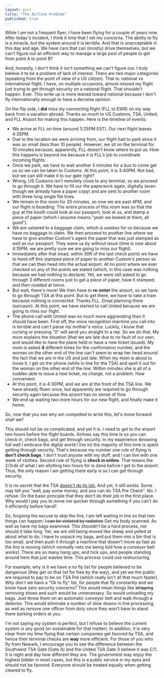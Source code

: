 ```yaml
---
layout: post
title: "The Airline Problem"
published: true
---
```


While I am not a frequent flyer, I have been flying for a couple of years now. After today's incident, I think it time that I vet my concerns. The ability to fly is a miracle, but the system around it is terrible. And that is unacceptable in this day and age. We have cars that can (mostly) drive themselves, but we can't figure out an efficient way to manage a large pool of people to get from point A to point B?

And, honestly, I don't think it isn't something we can't figure out. I truly believe it to be a problem of lack of interest. There are two major categories (speaking from the point of view of a US citizen). That is: national vs international flight. I have, on multiple occasions, almost missed my flight just trying to get through security on a national flight. That shouldn't happen. Ever. This write up is more leaned toward national because I don't fly internationally enough to have a decisive opinion.

On the flip side, I **did** miss my connecting flight (FLL to EWR) on my way back from a vacation abroad. Thanks so much to US Customs, TSA, United, and FLL Airport for making this happen. Here is the timeline of events:

  * We arrive at FLL on time (around 3:25PM EST). Our next flight leaves 4:35PM.
  * Due to the location we were arriving from, our flight had to park since it was so small (less than 10 people). However, we sit on the terminal for 10 minutes because, apparently, FLL doesn't know where to put us. How this happens is beyond me because it is FLL's job to coordinate incoming flights.
  * Once we park, we have to wait another 5 minutes for a bus to come get us so we can be taken to Customs. At this point, it is 3:40PM. Not bad, but we can still make it to our gate right?
  * Wrong, US Customs isn't remotely close to any terminal, so we proceed to go through it. We have to fill our the paperwork again, digitally (even though we already have a paper copy) and are sent to another room with three long single file lines.
  * We remain in this room for 20 minutes, so now we are past 4PM, and our flight is boarding. The entire process of this room was so that the guy at the booth could look at our passport, look at us, and stamp a piece of paper (which I assume means "yeah we looked at them, all good").
  * We are ushered to a baggage claim, which is useless for us because we have no baggage to claim. We then proceed to another line where we have to give another Custom's agent the paper that was just stamped as well as our passport. They wave us by without issue (time is now about 4:15PM, we are pretty sure we are going to miss our flight).
  * Immediately after that (read, within 30ft of the last check point) we have to hand off this stamped piece of paper to another Custom's person so that we can then head into the actual airport. At no point where we ever checked on any of the points we stated (which, in this case was nothing because we had nothing to declare). Yet, we were still asked to go through 3 different rooms just to get a piece of paper, have it stamped, and then nodded at twice.
  * But wait, there's more! We then have to **re-enter** the airport, so we have to go through TSA at this point. But to get there, we have to take a tram because nothing is connected. Thanks FLL. Great planning there (sarcasm). At this point, we have started to call United because we are going to miss our flight.
  * The phone call with United was so much more aggravating than it should have been. First off, the voice recognition machine you call into is terrible and can't parse my mother's voice. Luckily, I know that cursing or pressing "0" will send you straight to a rep. So we do that. My mom explains the situation (that we are late due to no fault of our own, and would like to have the plane held or have a new ticket issued). My mom is asked **4** different times for the confirmation number, and the woman on the other end of the line can't seem to wrap her head around the fact that we are in the US and just late. When my mom is about to loose it, I get on the phone (while in line for the TSA) and spell it out for the woman on the other end of the line. Within minutes she is all of a sudden able to issue a new ticket, no charge, not a problem. How convenient.
  * At this point, it is 4:30PM, and we are at the front of the TSA line. We have already flown once, but apparently are required to go through security again because this airport has no sense of flow.
  * We end up waiting two more hours for our new flight, and finally make it home.

So, now that you see why am compelled to write this, let's move forward shall we?

This should not be so complicated, and yet it is. I need to get to the airport two hours before the flight boards. Airlines say this time is so you can check in, check bags, and get through security. In my experience (knowing full well I embrace the digital world I live in) the majority of this time is spent getting through security. That's because my number one rule of flying is **don't check bags**. I don't trust anyone with my stuff, and I can live with one week of clothes. Second rule of flying is **check in online**. That means the 2/3rds of what I am allotting two hours for is done before I get to the airport. Thus, the only reason I am getting there early is so I can get through security.

It is no secret that the TSA [doesn't do its job.](http://www.cnn.com/2015/06/01/politics/tsa-failed-undercover-airport-screening-tests/) And yet, it still exists. Some may tell you "well, pay some money, and you can do TSA Pre Check". No. I refuse. On the basic principle that they don't do their job in the first place. Why would I pay you to move me quicker through something if you can't do it efficiently before hand?

So, forgoing the excuse to skip the line, I am left waiting in line so that two things can happen: ~~I can be violated by radiation~~ Get my body scanned. As well as have my bags examined. This shouldn't be a hard process, nor should it take long. Yet, we are still being moved like sheep and yelled at about what to do. I have to unpack my bags, and put them into a bin that is too small, and then push it through a machine that doesn't move as fast as the line is moving (which normally nets me being told how a conveyor belt works). There are so many hang ups, and hick ups, and people standing around here that just wastes time. This process could use restructuring.

For example, why is it we have a no fly list for people believed to be dangerous (they get on that list for free by the way), and yet we the public are required to pay to be on TSA Pre (which really isn't all that much faster). Why don't we have a "Ok to fly" list, for people that fly constantly and we know have zero security concerns? This would mean things like ~~stripping~~ removing shoes and such would be unnecessary. So would unloading my bags. Just throw them on an automatic conveyor belt and walk through a detector. This would eliminate a number of slow downs in line processing, as well as remove one officer from duty since they won't have to stand there barking orders at you.

I'm not saying my system is perfect, but I refuse to believe the current system is any good (or sustainable for that matter). In addition, it is very clear from my time flying that certain companies get favored by TSA, and hence their terminal checks are **way** more efficient. For those of you who fly from Newark, I encourage you to see the difference between the Southwest TSA Gate (Gate A) and the United TSA Gate (I believe it was C?). It is night and day how different they are. The government may enjoy the highest bidder in most cases, but this is a public service in my eyes and should not be favored. Everyone should be treated equally when getting cleared to fly.
